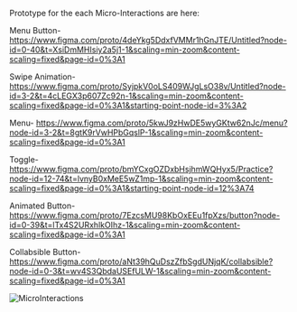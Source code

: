 Prototype for the each Micro-Interactions are here:

Menu Button-
https://www.figma.com/proto/4deYkg5DdxfVMMr1hGnJTE/Untitled?node-id=0-40&t=XsiDmMHIsiy2a5j1-1&scaling=min-zoom&content-scaling=fixed&page-id=0%3A1

Swipe Animation-
https://www.figma.com/proto/SyjpkV0oLS409WJgLsO38v/Untitled?node-id=3-2&t=4cLEGX3p607Zc92n-1&scaling=min-zoom&content-scaling=fixed&page-id=0%3A1&starting-point-node-id=3%3A2

Menu-
https://www.figma.com/proto/5kwJ9zHwDE5wyGKtw62nJc/menu?node-id=3-2&t=8gtK9rVwHPbGqslP-1&scaling=min-zoom&content-scaling=fixed&page-id=0%3A1

Toggle-
https://www.figma.com/proto/bmYCxgOZDxbHsjhmWQHyx5/Practice?node-id=12-74&t=lvnyB0xMeE5wZ1mp-1&scaling=min-zoom&content-scaling=fixed&page-id=0%3A1&starting-point-node-id=12%3A74

Animated Button-
https://www.figma.com/proto/7EzcsMU98KbOxEEu1fpXzs/button?node-id=0-39&t=lTx4S2URxhlkOIhz-1&scaling=min-zoom&content-scaling=fixed&page-id=0%3A1

Collabsible Button-
https://www.figma.com/proto/aNt39hQuDszZfbSgdUNjqK/collabsible?node-id=0-3&t=wv4S3QbdaUSEfULW-1&scaling=min-zoom&content-scaling=fixed&page-id=0%3A1



![MicroInteractions](https://github.com/user-attachments/assets/a77c7cc1-c574-4ac5-bf4a-fd06a0dc2921)
